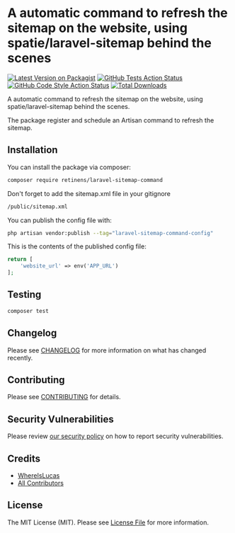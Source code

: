 # A automatic command to refresh the sitemap on the website, using spatie/laravel-sitemap behind the scenes

[![Latest Version on Packagist](https://img.shields.io/packagist/v/retinens/laravel-sitemap-command.svg?style=flat-square)](https://packagist.org/packages/retinens/laravel-sitemap-command)
[![GitHub Tests Action Status](https://img.shields.io/github/workflow/status/retinens/laravel-sitemap-command/run-tests?label=tests)](https://github.com/retinens/laravel-sitemap-command/actions?query=workflow%3Arun-tests+branch%3Amain)
[![GitHub Code Style Action Status](https://img.shields.io/github/workflow/status/retinens/laravel-sitemap-command/Check%20&%20fix%20styling?label=code%20style)](https://github.com/retinens/laravel-sitemap-command/actions?query=workflow%3A"Check+%26+fix+styling"+branch%3Amain)
[![Total Downloads](https://img.shields.io/packagist/dt/retinens/laravel-sitemap-command.svg?style=flat-square)](https://packagist.org/packages/retinens/laravel-sitemap-command)

A automatic command to refresh the sitemap on the website, using spatie/laravel-sitemap behind the scenes.

The package register and schedule an Artisan command to refresh the sitemap. 

## Installation

You can install the package via composer:

```bash
composer require retinens/laravel-sitemap-command
```

Don't forget to add the sitemap.xml file in your gitignore
```bash
/public/sitemap.xml
```


You can publish the config file with:
```bash
php artisan vendor:publish --tag="laravel-sitemap-command-config"
```

This is the contents of the published config file:

```php
return [
    'website_url' => env('APP_URL')
];
```

## Testing

```bash
composer test
```

## Changelog

Please see [CHANGELOG](CHANGELOG.md) for more information on what has changed recently.

## Contributing

Please see [CONTRIBUTING](.github/CONTRIBUTING.md) for details.

## Security Vulnerabilities

Please review [our security policy](../../security/policy) on how to report security vulnerabilities.

## Credits

- [WhereIsLucas](https://github.com/WhereIsLucas)
- [All Contributors](../../contributors)

## License

The MIT License (MIT). Please see [License File](LICENSE.md) for more information.
